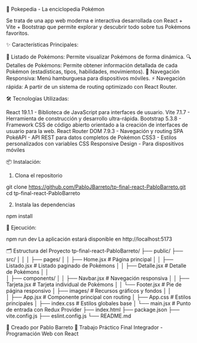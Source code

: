 🌟 Pokepedia - La enciclopedia Pokémon

Se trata de una app web moderna e interactiva desarrollada con React + Vite + Bootstrap que permite explorar y descubrir todo sobre tus Pokémons favoritos.

✨ Características Principales:

🎯 Listado de Pokémons: Permite visualizar Pokémons de forma dinámica.
🔍 Detalles de Pokémons: Permite obtener información detallada de cada Pokémon (estadísticas, tipos, habilidades, movimientos).
📱 Navegación Responsiva: Menú hamburguesa para dispositivos móviles.
⚡ Navegación rápida: A partir de un sistema de routing optimizado con React Router.

🛠️ Tecnologías Utilizadas:

React 19.1.1 - Biblioteca de JavaScript para interfaces de usuario.
Vite 7.1.7 - Herramienta de construcción y desarrollo ultra-rápida.
Bootstrap 5.3.8 - Framework CSS de código abierto orientado a la creación de interfaces de usuario para la web.
React Router DOM 7.9.3 - Navegación y routing SPA
PokéAPI - API REST para datos completos de Pokémon
CSS3 - Estilos personalizados con variables CSS
Responsive Design - Para dispositivos móviles

📦 Instalación:

1. Clona el repositorio

git clone https://github.com/PabloJBarreto/tp-final-react-PabloBarreto.git
cd tp-final-react-PabloBarreto

2. Instala las dependencias

npm install

🚀 Ejecución:

npm run dev
La aplicación estará disponible en http://localhost:5173

🗂️ Estructura del Proyecto
tp-final-react-PabloBarreto/
├── public/
├── src/
│ │
│ ├── pages/
│ │ ├── Home.jsx # Página principal
│ │ ├── Listado.jsx # Listado paginado de Pokémons
│ │ ├── Detalle.jsx # Detalle de Pokémons
│ │  
│ ├── components/
│ │ ├── Navbar.jsx # Navegación responsiva
│ │ ├── Tarjeta.jsx # Tarjeta individual de Pokémons
│ │ └── Footer.jsx # Pie de página responsivo
│ ├── images/ # Recursos gráficos y fondos
│ │  
│ ├── App.jsx # Componente principal con routing
│ ├── App.css # Estilos principales
│ ├── index.css # Estilos globales base
│ └── main.jsx # Punto de entrada con Redux Provider
├── index.html
├── package.json
├── vite.config.js
├── eslint.config.js
└── README.md

🌟 Creado por Pablo Barreto
🎯 Trabajo Práctico Final Integrador - Programación Web con React
